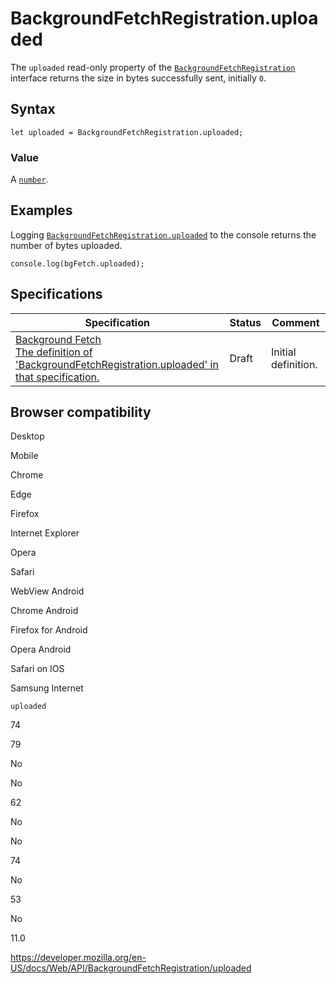 # BackgroundFetchRegistration.uploaded

The `uploaded` read-only property of the [`BackgroundFetchRegistration`](../backgroundfetchregistration) interface returns the size in bytes successfully sent, initially `0`.

## Syntax

    let uploaded = BackgroundFetchRegistration.uploaded;

### Value

A [`number`](https://developer.mozilla.org/en-US/docs/Web/JavaScript/Reference/Global_Objects/Number).

## Examples

Logging [`BackgroundFetchRegistration.uploaded`](uploaded) to the console returns the number of bytes uploaded.

    console.log(bgFetch.uploaded);

## Specifications

<table><thead><tr class="header"><th>Specification</th><th>Status</th><th>Comment</th></tr></thead><tbody><tr class="odd"><td><a href="https://wicg.github.io/background-fetch/#dom-backgroundfetchregistration-uploaded">Background Fetch<br />
<span class="small">The definition of 'BackgroundFetchRegistration.uploaded' in that specification.</span></a></td><td><span class="spec-draft">Draft</span></td><td>Initial definition.</td></tr></tbody></table>

## Browser compatibility

Desktop

Mobile

Chrome

Edge

Firefox

Internet Explorer

Opera

Safari

WebView Android

Chrome Android

Firefox for Android

Opera Android

Safari on IOS

Samsung Internet

`uploaded`

74

79

No

No

62

No

No

74

No

53

No

11.0

<a href="https://developer.mozilla.org/en-US/docs/Web/API/BackgroundFetchRegistration/uploaded" class="_attribution-link">https://developer.mozilla.org/en-US/docs/Web/API/BackgroundFetchRegistration/uploaded</a>
